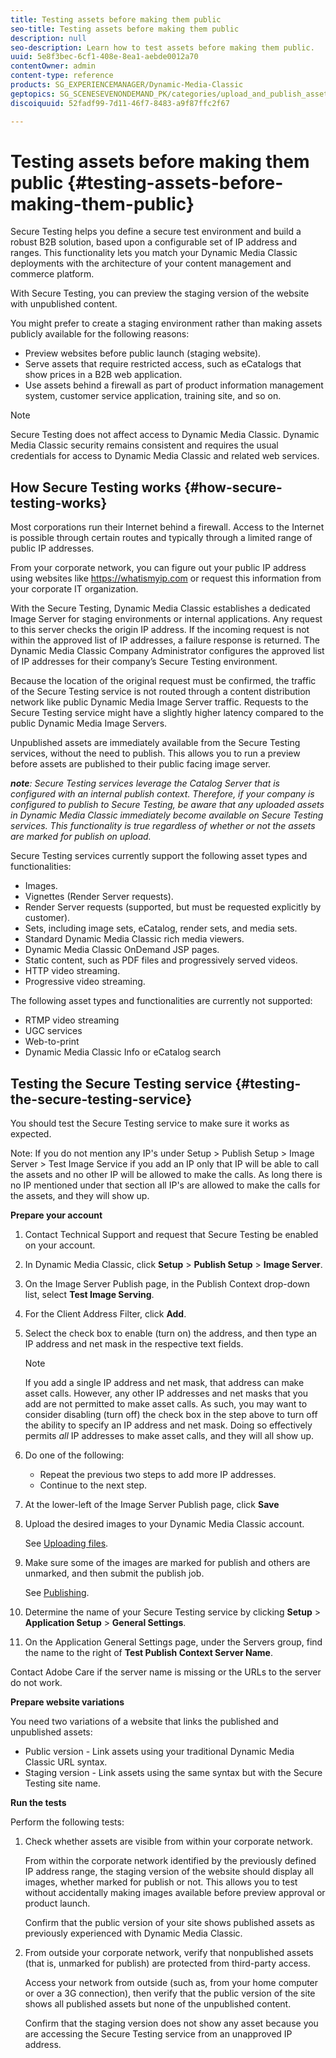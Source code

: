 ```yaml
---
title: Testing assets before making them public
seo-title: Testing assets before making them public
description: null
seo-description: Learn how to test assets before making them public.
uuid: 5e8f3bec-6cf1-408e-8ea1-aebde0012a70
contentOwner: admin
content-type: reference
products: SG_EXPERIENCEMANAGER/Dynamic-Media-Classic
geptopics: SG_SCENESEVENONDEMAND_PK/categories/upload_and_publish_assets
discoiquuid: 52fadf99-7d11-46f7-8483-a9f87ffc2f67

---
```


# Testing assets before making them public {#testing-assets-before-making-them-public}

Secure Testing helps you define a secure test environment and build a robust B2B solution, based upon a configurable set of IP address and ranges. This functionality lets you match your Dynamic Media Classic deployments with the architecture of your content management and commerce platform.

With Secure Testing, you can preview the staging version of the website with unpublished content.

You might prefer to create a staging environment rather than making assets publicly available for the following reasons:

* Preview websites before public launch (staging website).
* Serve assets that require restricted access, such as eCatalogs that show prices in a B2B web application.
* Use assets behind a firewall as part of product information management system, customer service application, training site, and so on.

>[!NOTE]
>
>Secure Testing does not affect access to Dynamic Media Classic. Dynamic Media Classic security remains consistent and requires the usual credentials for access to Dynamic Media Classic and related web services.

## How Secure Testing works {#how-secure-testing-works}

Most corporations run their Internet behind a firewall. Access to the Internet is possible through certain routes and typically through a limited range of public IP addresses.

From your corporate network, you can figure out your public IP address using websites like https://whatismyip.com or request this information from your corporate IT organization.

With the Secure Testing, Dynamic Media Classic establishes a dedicated Image Server for staging environments or internal applications. Any request to this server checks the origin IP address. If the incoming request is not within the approved list of IP addresses, a failure response is returned. The Dynamic Media Classic Company Administrator configures the approved list of IP addresses for their company’s Secure Testing environment.

Because the location of the original request must be confirmed, the traffic of the Secure Testing service is not routed through a content distribution network like public Dynamic Media Image Server traffic. Requests to the Secure Testing service might have a slightly higher latency compared to the public Dynamic Media Image Servers.

Unpublished assets are immediately available from the Secure Testing services, without the need to publish. This allows you to run a preview before assets are published to their public facing image server.

***note**: Secure Testing services leverage the Catalog Server that is configured with an internal publish context. Therefore, if your company is configured to publish to Secure Testing, be aware that any uploaded assets in Dynamic Media Classic immediately become available on Secure Testing services. This functionality is true regardless of whether or not the assets are marked for publish on upload.*

Secure Testing services currently support the following asset types and functionalities:

<!-- 

Comment Type: remark
Last Modified By: unknown unknown 
Last Modified Date: 

<p>Added videos to list below 9/11/2012. Moved “Render Server requests” from unsupported to supported, listed below on 3/15/2016 as per email from Cynthia March 11, 2016)</p>

 -->

* Images.
* Vignettes (Render Server requests).
* Render Server requests (supported, but must be requested explicitly by customer).
* Sets, including image sets, eCatalog, render sets, and media sets.
* Standard Dynamic Media Classic rich media viewers.
* Dynamic Media Classic OnDemand JSP pages.
* Static content, such as PDF files and progressively served videos.
* HTTP video streaming.
* Progressive video streaming.

The following asset types and functionalities are currently not supported:

* RTMP video streaming
* UGC services
* Web-to-print
* Dynamic Media Classic Info or eCatalog search

## Testing the Secure Testing service {#testing-the-secure-testing-service}

You should test the Secure Testing service to make sure it works as expected.

Note: If you do not mention any IP's under Setup > Publish Setup > Image Server > Test Image Service
if you add an IP only that IP will be able to call the assets and no other IP will be allowed to make the calls. As long there is no IP mentioned under that section all IP's are allowed to make the calls for the assets, and they will show up.

**Prepare your account**

<!-- 

Comment Type: remark
Last Modified By: unknown unknown 
Last Modified Date: 

<p>RB: Rewrote entire steps under “Prepare your account” 9/10/2012</p>

 -->

1. Contact Technical Support and request that Secure Testing be enabled on your account.
1. In Dynamic Media Classic, click **Setup** > **Publish Setup** > **Image Server**.
1. On the Image Server Publish page, in the Publish Context drop-down list, select **Test Image Serving**.
1. For the Client Address Filter, click **Add**.
1. Select the check box to enable (turn on) the address, and then type an IP address and net mask in the respective text fields.

   >[!NOTE]
   >
   >If you add a single IP address and net mask, that address can make asset calls. However, any other IP addresses and net masks that you add are not permitted to make asset calls. As such, you may want to consider disabling (turn off) the check box in the step above to turn off the ability to specify an IP address and net mask. Doing so effectively permits *all* IP addresses to make asset calls, and they will all show up. 

1. Do one of the following:
   * Repeat the previous two steps to add more IP addresses.
   * Continue to the next step.
1. At the lower-left of the Image Server Publish page, click **Save**
1. Upload the desired images to your Dynamic Media Classic account.

   See [Uploading files](uploading-files.md#uploading_files).

1. Make sure some of the images are marked for publish and others are unmarked, and then submit the publish job.

   See [Publishing](publishing-files.md#publishing_files).

1. Determine the name of your Secure Testing service by clicking **Setup** > **Application Setup** > **General Settings**. 
1. On the Application General Settings page, under the Servers group, find the name to the right of **Test Publish Context Server Name**.

Contact Adobe Care if the server name is missing or the URLs to the server do not work.

**Prepare website variations**

You need two variations of a website that links the published and unpublished assets:

* Public version - Link assets using your traditional Dynamic Media Classic URL syntax.
* Staging version - Link assets using the same syntax but with the Secure Testing site name.

**Run the tests**

Perform the following tests:

1. Check whether assets are visible from within your corporate network.

   From within the corporate network identified by the previously defined IP address range, the staging version of the website should display all images, whether marked for publish or not. This allows you to test without accidentally making images available before preview approval or product launch.

   Confirm that the public version of your site shows published assets as previously experienced with Dynamic Media Classic.

1. From outside your corporate network, verify that nonpublished assets (that is, unmarked for publish) are protected from third-party access.

   Access your network from outside (such as, from your home computer or over a 3G connection), then verify that the public version of the site shows all published assets but none of the unpublished content.

   Confirm that the staging version does not show any asset because you are accessing the Secure Testing service from an unapproved IP address.

